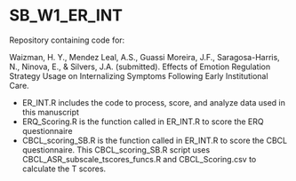 # SB_W1_ER_INT
Repository containing code for:

Waizman, H. Y., Mendez Leal, A.S., Guassi Moreira, J.F., Saragosa-Harris, N., Ninova, E., & Silvers, J.A. (submitted). Effects of Emotion Regulation Strategy Usage on Internalizing Symptoms Following Early Institutional Care.

* ER_INT.R includes the code to process, score, and analyze data used in this manuscript
* ERQ_Scoring.R is the function called in ER_INT.R to score the ERQ questionnaire
* CBCL_scoring_SB.R is the function called in ER_INT.R to score the CBCL questionnaire. This CBCL_scoring_SB.R script uses CBCL_ASR_subscale_tscores_funcs.R and CBCL_Scoring.csv to calculate the T scores. 

